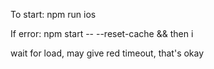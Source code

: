 <p>To start: npm run ios</p> 
<p>If error: npm start -- --reset-cache && then i </p>
<p>wait for load, may give red timeout, that's okay </p>
